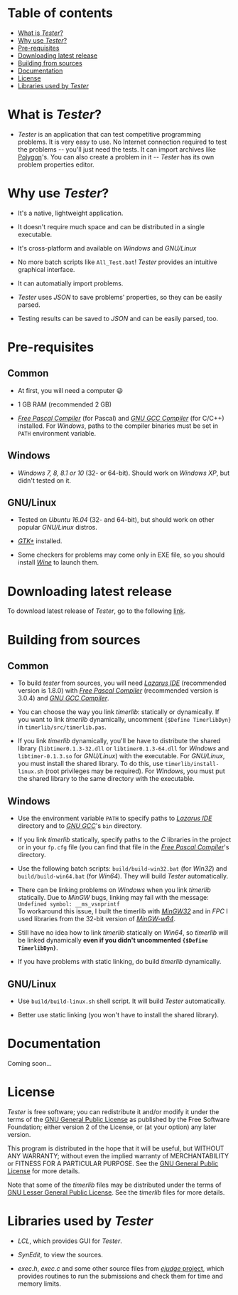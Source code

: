 # Table of contents

* [What is _Tester_?](#what-is-tester)
* [Why use _Tester_?](#why-use-tester)
* [Pre-requisites](#pre-requisites)
* [Downloading latest release](#downloading-latest-release)
* [Building from sources](#building-from-sources)
* [Documentation](#documentation)
* [License](#license)
* [Libraries used by _Tester_](#libraries-used-by-tester)

# What is _Tester_?

* _Tester_ is an application that can test competitive programming problems. It is very easy to use. No Internet connection required to test the problems -- you'll just need the tests. It can import archives like [Polygon](https://polygon.codeforces.com)'s. You can also create a problem in it -- _Tester_ has its own problem properties editor.

# Why use _Tester_?

* It's a native, lightweight application.

* It doesn't require much space and can be distributed in a single executable.

* It's cross-platform and available on _Windows_ and _GNU/Linux_

* No more batch scripts like `All_Test.bat`! _Tester_ provides an intuitive graphical interface.

* It can automatially import problems.

* _Tester_ uses _JSON_ to save problems' properties, so they can be easily parsed.

* Testing results can be saved to _JSON_ and can be easily parsed, too.

# Pre-requisites

## Common

* At first, you will need a computer 😃

* 1 GB RAM (recommended 2 GB)

* [_Free Pascal Compiler_](https://freepascal.org/) (for Pascal) and [_GNU GCC Compiler_](https://gcc.gnu.org) (for C/C++) installed. For _Windows_, paths to the compiler binaries must be set in `PATH` environment variable.

## Windows

* _Windows 7, 8, 8.1 or 10_ (32- or 64-bit). Should work on _Windows XP_, but didn't tested on it.

## GNU/Linux

* Tested on _Ubuntu 16.04_ (32- and 64-bit), but should work on other popular _GNU/Linux_ distros.

* [_GTK+_](https://www.gtk.org/) installed.

* Some checkers for problems may come only in EXE file, so you should install [_Wine_](https://winehq.org) to launch them.

# Downloading latest release

To download latest release of _Tester_, go to the following [link](https://github.com/alex65536/tester/releases/latest).

# Building from sources

## Common

* To build _tester_ from sources, you will need [_Lazarus IDE_](https://www.lazarus-ide.org) (recommended version is 1.8.0) with [_Free Pascal Compiler_](https://freepascal.org/) (recommended version is 3.0.4) and [_GNU GCC Compiler_](https://gcc.gnu.org).

* You can choose the way you link _timerlib_: statically or dynamically. If you want to link _timerlib_ dynamically, uncomment `{$Define TimerlibDyn}` in `timerlib/src/timerlib.pas`.

* If you link _timerlib_ dynamically, you'll be have to distribute the shared library (`libtimer0.1.3-32.dll` or `libtimer0.1.3-64.dll` for _Windows_ and `libtimer-0.1.3.so` for _GNU/Linux_) with the executable. For _GNU/Linux_, you must install the shared library. To do this, use `timerlib/install-linux.sh` (root privileges may be required). For _Windows_, you must put the shared library to the same directory with the executable.

## Windows

* Use the environment variable `PATH` to specify paths to [_Lazarus IDE_](https://www.lazarus-ide.org) directory and to [_GNU GCC_](https://gcc.gnu.org)'s `bin` directory.

* If you link _timerlib_ statically, specify paths to the _C_ libraries in the project or in your `fp.cfg` file (you can find that file in the [_Free Pascal Compiler_](https://freepascal.org/)'s directory.  

* Use the following batch scripts: `build/build-win32.bat` (for _Win32_) and `build/build-win64.bat` (for _Win64_). They will build _Tester_ automatically.

* There can be linking problems on _Windows_ when you link _timerlib_ statically. Due to _MinGW_ bugs, linking may fail with the message:  
  `Undefined symbol: __ms_vsnprintf`  
  To workaround this issue, I built the timerlib with [_MinGW32_](https://sourceforge.net/projects/mingw/) and in _FPC_ I used libraries from the 32-bit version of [_MinGW-w64_](https://sourceforge.net/projects/mingw-w64/).
  
* Still have no idea how to link _timerlib_ statically on _Win64_, so _timerlib_ will be linked dynamically **even if you didn't uncommented `{$Define TimerlibDyn}`**.

* If you have problems with static linking, do build _timerlib_ dynamically.

## GNU/Linux

* Use `build/build-linux.sh` shell script. It will build _Tester_ automatically.

* Better use static linking (you won't have to install the shared library).

# Documentation

Coming soon...

# License

_Tester_ is free software; you can redistribute it and/or modify it under the terms of the [GNU General Public License](https://github.com/alex65536/tester/blob/master/LICENSE) as published by the Free Software Foundation; either version 2 of the License, or (at your option) any later version.

This program is distributed in the hope that it will be useful, but WITHOUT ANY WARRANTY; without even the implied warranty of MERCHANTABILITY or FITNESS FOR A PARTICULAR PURPOSE. See the [GNU General Public License](https://github.com/alex65536/tester/blob/master/LICENSE) for more details.

Note that some of the _timerlib_ files may be distributed under the terms of [GNU Lesser General Public License](https://github.com/alex65536/tester/blob/master/LICENSE.lgpl). See the _timerlib_ files for more details.
  
# Libraries used by _Tester_

* _LCL_, which provides GUI for _Tester_.

* _SynEdit_, to view the sources.

* _exec.h_, _exec.c_ and some other source files from [_ejudge_ project](https://ejudge.ru/), which provides routines to run the submissions and check them for time and memory limits.

